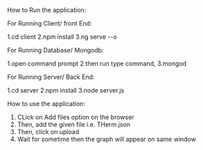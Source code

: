 How to Run the application:

For Running Client/ front End:

1.cd client
2.npm install
3.ng serve --o

For Running Database/ Mongodb:

1.open command prompt
2.then run type command, 
3.mongod

For Running Server/ Back End:

1.cd server
2.npm install
3.node server.js

How to use the application:

1. CLick on Add files option on the browser
2. Then, add the given file i.e. THerm.json
3. Then, click on upload 
4. Wait for sometime then the graph will appear on same window



